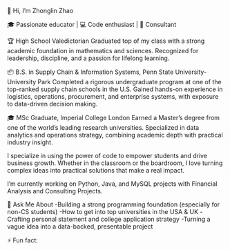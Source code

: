 👋 Hi, I’m Zhonglin Zhao

🎓 Passionate educator | 💻 Code enthusiast | 🧠 Consultant

🏆 High School Valedictorian
Graduated top of my class with a strong academic foundation in mathematics and sciences. Recognized for leadership, discipline, and a passion for lifelong learning.

📦 B.S. in Supply Chain & Information Systems, Penn State University-University Park
Completed a rigorous undergraduate program at one of the top-ranked supply chain schools in the U.S. Gained hands-on experience in logistics, operations, procurement, and enterprise systems, with exposure to data-driven decision making.

🎓 MSc Graduate, Imperial College London
Earned a Master’s degree from one of the world’s leading research universities. Specialized in data analytics and operations strategy, combining academic depth with practical industry insight.

I specialize in using the power of code to empower students and drive business growth. Whether in the classroom or the boardroom, I love turning complex ideas into practical solutions that make a real impact.

I’m currently working on Python, Java, and MySQL projects with Financial Analysis and Consulting Projects.

💬 Ask Me About
	-Building a strong programming foundation (especially for non-CS students)
  -How to get into top universities in the USA & UK
	-Crafting personal statement and college application strategy
	-Turning a vague idea into a data-backed, presentable project

⚡ Fun fact: 


<!--
**pegasus17717/pegasus17717** is a ✨ _special_ ✨ repository because its `README.md` (this file) appears on your GitHub profile.

Here are some ideas to get you started:

- 🔭 
- 🌱 I’m currently learning ...
- 👯 I’m looking to collaborate on ...
- 🤔 I’m looking for help with ...
- 💬 Ask me about ...
- 📫 How to reach me: ...
- 😄 Pronouns: ...
- ⚡ Fun fact: ...
-->
